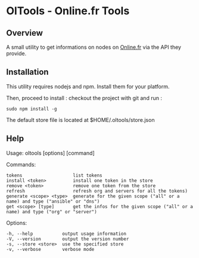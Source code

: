 # OlTools - Online.fr Tools

## Overview

A small utility to get informations on nodes on [Online.fr](https://console.online.net/) via the API they provide.

## Installation

This utility requires nodejs and npm. Install them for your platform.

Then, proceed to install : checkout the project with git and run :

    sudo npm install -g

The default store file is located at $HOME/.oltools/store.json

## Help

  Usage: oltools \[options\] \[command\]

  Commands:

    tokens                   list tokens
    install <token>          install one token in the store
    remove <token>           remove one token from the store
    refresh                  refresh org and servers for all the tokens)
    generate <scope> <type>  generate for the given scope ("all" or a name) and type ("ansible" or "dns")
    get <scope> [type]       get the infos for the given scope ("all" or a name) and type ("org" or "server")

  Options:

    -h, --help           output usage information
    -V, --version        output the version number
    -s, --store <store>  use the specified store
    -v, --verbose        verbose mode

